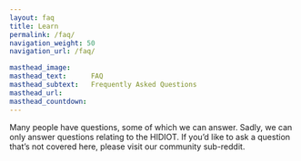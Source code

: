 ```yaml
---
layout: faq
title: Learn
permalink: /faq/
navigation_weight: 50
navigation_url: /faq/

masthead_image:     
masthead_text:      FAQ
masthead_subtext:   Frequently Asked Questions
masthead_url:       
masthead_countdown:
---
```

Many people have questions, some of which we can answer. Sadly, we can only answer questions relating to the HIDIOT. If you’d like to ask a question that’s not covered here, please visit our community sub-reddit.

